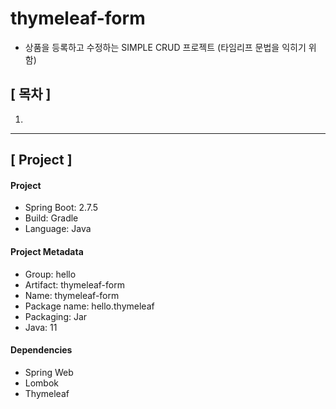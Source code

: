 # thymeleaf-form

- 상품을 등록하고 수정하는 SIMPLE CRUD 프로젝트 (타임리프 문법을 익히기 위함)

## [ 목차 ]
1. 

---

## [ Project ]

#### Project

- Spring Boot: 2.7.5
- Build: Gradle
- Language: Java

#### Project Metadata

- Group: hello
- Artifact: thymeleaf-form
- Name: thymeleaf-form
- Package name: hello.thymeleaf
- Packaging: Jar
- Java: 11

#### Dependencies

- Spring Web
- Lombok
- Thymeleaf